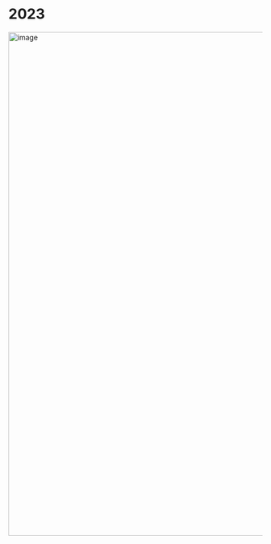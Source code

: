 # 2023

<img width="1000" alt="image" src="https://github.com/xRuiAlves/advent-of-code/assets/25830462/344071a7-66bb-4262-b1ad-f84f8fefd328">
